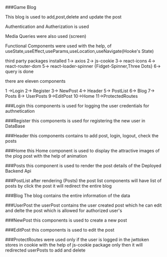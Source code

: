 ###Game Blog

This blog is used to add,post,delete and update the post

Authentication and Autherization is used 

Media Queries were also used (screen)

Functional Components were used with the help, of useState,useEffect,useParams,useLocation,useNavigate(Hooke's State)

third party packages installed
1-> axios
2-> js-cookie
3-> react-icons
4-> react-router-dom
5-> react-loader-spinner {Fidget-Spinner,Three Dots}
6-> query is done

there are eleven components 

1 ->Login
2-> Register
3-> NewPost
4-> Header
5-> PostList
6-> Blog
7-> Posts
8-> UserPosts
9->EditPost
10->Home
11->ProtectedRoutes

###Login
this components is used for logging the user credentials for authnetication

###Register
this components is used for registering the new user in DataBase 

###Header
this components contains to add post, login, logout, check the posts

###Home
this Home component is used to display the attractive images of the plog post with the help of animation

###Posts
this component is used to render the post details of the Deployed Backend Api

###PostList 
after rendering (Posts) the post list components will have list of posts by click the post it will redirect the entire blog

###Blog
The blog contains the entire information of the data

###UserPost 
the userPost contains the user created post which he can edit and delte the post which is allowed for authorized user's

###NewPost 
this components is used to create a new post 

###EditPost
this components is used to edit the post

###ProtectRoutes were used only if the user is logged in the jwttoken stores in cookie with the help of js-cookie package only then it will redirected userPosts to add and delete




